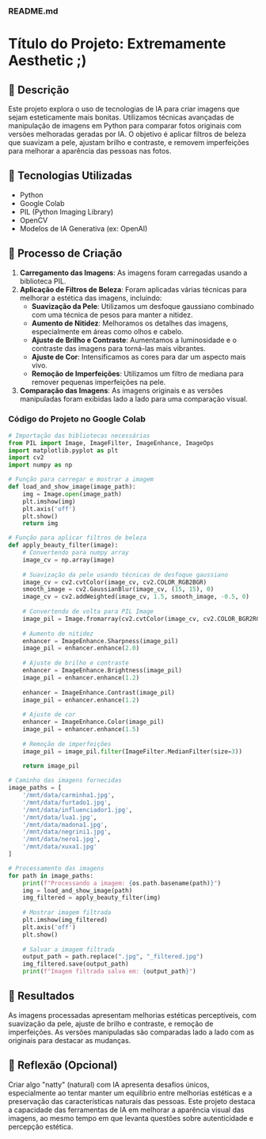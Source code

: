 ### README.md

# Título do Projeto: Extremamente Aesthetic ;)

## 📒 Descrição
Este projeto explora o uso de tecnologias de IA para criar imagens que sejam esteticamente mais bonitas. Utilizamos técnicas avançadas de manipulação de imagens em Python para comparar fotos originais com versões melhoradas geradas por IA. O objetivo é aplicar filtros de beleza que suavizam a pele, ajustam brilho e contraste, e removem imperfeições para melhorar a aparência das pessoas nas fotos.

## 🤖 Tecnologias Utilizadas
- Python
- Google Colab
- PIL (Python Imaging Library)
- OpenCV
- Modelos de IA Generativa (ex: OpenAI)

## 🧐 Processo de Criação
1. **Carregamento das Imagens**: As imagens foram carregadas usando a biblioteca PIL.
2. **Aplicação de Filtros de Beleza**: Foram aplicadas várias técnicas para melhorar a estética das imagens, incluindo:
   - **Suavização da Pele**: Utilizamos um desfoque gaussiano combinado com uma técnica de pesos para manter a nitidez.
   - **Aumento de Nitidez**: Melhoramos os detalhes das imagens, especialmente em áreas como olhos e cabelo.
   - **Ajuste de Brilho e Contraste**: Aumentamos a luminosidade e o contraste das imagens para torná-las mais vibrantes.
   - **Ajuste de Cor**: Intensificamos as cores para dar um aspecto mais vivo.
   - **Remoção de Imperfeições**: Utilizamos um filtro de mediana para remover pequenas imperfeições na pele.
3. **Comparação das Imagens**: As imagens originais e as versões manipuladas foram exibidas lado a lado para uma comparação visual.

### Código do Projeto no Google Colab

```python
# Importação das bibliotecas necessárias
from PIL import Image, ImageFilter, ImageEnhance, ImageOps
import matplotlib.pyplot as plt
import cv2
import numpy as np

# Função para carregar e mostrar a imagem
def load_and_show_image(image_path):
    img = Image.open(image_path)
    plt.imshow(img)
    plt.axis('off')
    plt.show()
    return img

# Função para aplicar filtros de beleza
def apply_beauty_filter(image):
    # Convertendo para numpy array
    image_cv = np.array(image)
    
    # Suavização da pele usando técnicas de desfoque gaussiano
    image_cv = cv2.cvtColor(image_cv, cv2.COLOR_RGB2BGR)
    smooth_image = cv2.GaussianBlur(image_cv, (15, 15), 0)
    image_cv = cv2.addWeighted(image_cv, 1.5, smooth_image, -0.5, 0)
    
    # Convertendo de volta para PIL Image
    image_pil = Image.fromarray(cv2.cvtColor(image_cv, cv2.COLOR_BGR2RGB))
    
    # Aumento de nitidez
    enhancer = ImageEnhance.Sharpness(image_pil)
    image_pil = enhancer.enhance(2.0)
    
    # Ajuste de brilho e contraste
    enhancer = ImageEnhance.Brightness(image_pil)
    image_pil = enhancer.enhance(1.2)
    
    enhancer = ImageEnhance.Contrast(image_pil)
    image_pil = enhancer.enhance(1.2)
    
    # Ajuste de cor
    enhancer = ImageEnhance.Color(image_pil)
    image_pil = enhancer.enhance(1.5)
    
    # Remoção de imperfeições
    image_pil = image_pil.filter(ImageFilter.MedianFilter(size=3))
    
    return image_pil

# Caminho das imagens fornecidas
image_paths = [
    '/mnt/data/carminha1.jpg',
    '/mnt/data/furtado1.jpg',
    '/mnt/data/influenciador1.jpg',
    '/mnt/data/lua1.jpg',
    '/mnt/data/madona1.jpg',
    '/mnt/data/negrini1.jpg',
    '/mnt/data/nero1.jpg',
    '/mnt/data/xuxa1.jpg'
]

# Processamento das imagens
for path in image_paths:
    print(f"Processando a imagem: {os.path.basename(path)}")
    img = load_and_show_image(path)
    img_filtered = apply_beauty_filter(img)
    
    # Mostrar imagem filtrada
    plt.imshow(img_filtered)
    plt.axis('off')
    plt.show()
    
    # Salvar a imagem filtrada
    output_path = path.replace(".jpg", "_filtered.jpg")
    img_filtered.save(output_path)
    print(f"Imagem filtrada salva em: {output_path}")
```

## 🚀 Resultados
As imagens processadas apresentam melhorias estéticas perceptíveis, com suavização da pele, ajuste de brilho e contraste, e remoção de imperfeições. As versões manipuladas são comparadas lado a lado com as originais para destacar as mudanças.

## 💭 Reflexão (Opcional)
Criar algo "natty" (natural) com IA apresenta desafios únicos, especialmente ao tentar manter um equilíbrio entre melhorias estéticas e a preservação das características naturais das pessoas. Este projeto destaca a capacidade das ferramentas de IA em melhorar a aparência visual das imagens, ao mesmo tempo em que levanta questões sobre autenticidade e percepção estética.